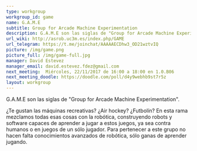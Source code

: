 ```yaml
---
type: workgroup
workgroup_id: game
name: G.A.M.E
subtitle: Group for Arcade Machine Experimentation
description: G.A.M.E son las siglas de "Group for Arcade Machine Experimentation". <br> ¿Te gustan las máquinas recreativas? ¿Air hockey? ¿Futbolín? En esta rama mezclamos todas esas cosas con la robótica, construyendo robots y software capaces de aprender a jugar a estos juegos, ya sea contra humanos o en juegos de un sólo jugador. Para pertenecer a este grupo no hacen falta conocimientos avanzados de robótica, sólo ganas de aprender jugando.
url_wiki: http://asrob.uc3m.es/index.php/GAME
url_telegram: https://t.me/joinchat/AAAAAECDhw3_OD21wztvIQ
picture: /img/game.png
picture_full: /img/game-full.jpg
manager: David Estevez
manager_email: david.estevez.fdez@gmail.com
next_meeting:  Miércoles, 22/11/2017 de 16:00 a 18:00 en 1.0.B06
next_meeting_doodle: https://doodle.com/poll/d4y9webhb9st7r5z
layout: workgroup
---
```


G.A.M.E son las siglas de "Group for Arcade Machine Experimentation".

¿Te gustan las máquinas recreativas? ¿Air hockey? ¿Futbolín? En esta rama mezclamos todas esas cosas con la robótica, construyendo robots y software capaces de aprender a jugar a estos juegos, ya sea contra humanos o en juegos de un sólo jugador. Para pertenecer a este grupo no hacen falta conocimientos avanzados de robótica, sólo ganas de aprender jugando.
